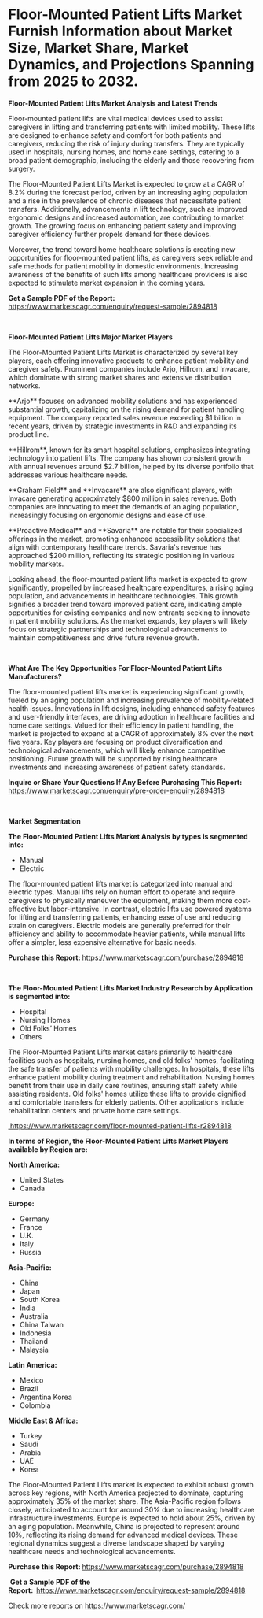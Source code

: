 <p><h1>Floor-Mounted Patient Lifts Market Furnish Information about Market Size, Market Share, Market Dynamics, and Projections Spanning from 2025 to 2032.</h1></p><p><strong>Floor-Mounted Patient Lifts Market Analysis and Latest Trends</strong></p>
<p><p>Floor-mounted patient lifts are vital medical devices used to assist caregivers in lifting and transferring patients with limited mobility. These lifts are designed to enhance safety and comfort for both patients and caregivers, reducing the risk of injury during transfers. They are typically used in hospitals, nursing homes, and home care settings, catering to a broad patient demographic, including the elderly and those recovering from surgery.</p><p>The Floor-Mounted Patient Lifts Market is expected to grow at a CAGR of 8.2% during the forecast period, driven by an increasing aging population and a rise in the prevalence of chronic diseases that necessitate patient transfers. Additionally, advancements in lift technology, such as improved ergonomic designs and increased automation, are contributing to market growth. The growing focus on enhancing patient safety and improving caregiver efficiency further propels demand for these devices.</p><p>Moreover, the trend toward home healthcare solutions is creating new opportunities for floor-mounted patient lifts, as caregivers seek reliable and safe methods for patient mobility in domestic environments. Increasing awareness of the benefits of such lifts among healthcare providers is also expected to stimulate market expansion in the coming years.</p></p>
<p><strong>Get a Sample PDF of the Report:&nbsp;</strong> <a href="https://www.marketscagr.com/enquiry/request-sample/2894818?utm_campaign=3092&utm_medium=2&utm_source=Github&utm_content=ia&utm_term=15032025&utm_id=floor-mounted-patient-lifts">https://www.marketscagr.com/enquiry/request-sample/2894818</a></p>
<p>&nbsp;</p>
<p><strong>Floor-Mounted Patient Lifts Major Market Players</strong></p>
<p><p>The Floor-Mounted Patient Lifts Market is characterized by several key players, each offering innovative products to enhance patient mobility and caregiver safety. Prominent companies include Arjo, Hillrom, and Invacare, which dominate with strong market shares and extensive distribution networks.</p><p>**Arjo** focuses on advanced mobility solutions and has experienced substantial growth, capitalizing on the rising demand for patient handling equipment. The company reported sales revenue exceeding $1 billion in recent years, driven by strategic investments in R&D and expanding its product line.</p><p>**Hillrom**, known for its smart hospital solutions, emphasizes integrating technology into patient lifts. The company has shown consistent growth with annual revenues around $2.7 billion, helped by its diverse portfolio that addresses various healthcare needs.</p><p>**Graham Field** and **Invacare** are also significant players, with Invacare generating approximately $800 million in sales revenue. Both companies are innovating to meet the demands of an aging population, increasingly focusing on ergonomic designs and ease of use.</p><p>**Proactive Medical** and **Savaria** are notable for their specialized offerings in the market, promoting enhanced accessibility solutions that align with contemporary healthcare trends. Savaria's revenue has approached $200 million, reflecting its strategic positioning in various mobility markets.</p><p>Looking ahead, the floor-mounted patient lifts market is expected to grow significantly, propelled by increased healthcare expenditures, a rising aging population, and advancements in healthcare technologies. This growth signifies a broader trend toward improved patient care, indicating ample opportunities for existing companies and new entrants seeking to innovate in patient mobility solutions. As the market expands, key players will likely focus on strategic partnerships and technological advancements to maintain competitiveness and drive future revenue growth.</p></p>
<p>&nbsp;</p>
<p><strong>What Are The Key Opportunities For Floor-Mounted Patient Lifts Manufacturers?</strong></p>
<p><p>The floor-mounted patient lifts market is experiencing significant growth, fueled by an aging population and increasing prevalence of mobility-related health issues. Innovations in lift designs, including enhanced safety features and user-friendly interfaces, are driving adoption in healthcare facilities and home care settings. Valued for their efficiency in patient handling, the market is projected to expand at a CAGR of approximately 8% over the next five years. Key players are focusing on product diversification and technological advancements, which will likely enhance competitive positioning. Future growth will be supported by rising healthcare investments and increasing awareness of patient safety standards.</p></p>
<p><strong>Inquire or Share Your Questions If Any Before Purchasing This Report:</strong> <a href="https://www.marketscagr.com/enquiry/pre-order-enquiry/2894818?utm_campaign=3092&utm_medium=2&utm_source=Github&utm_content=ia&utm_term=15032025&utm_id=floor-mounted-patient-lifts">https://www.marketscagr.com/enquiry/pre-order-enquiry/2894818</a></p>
<p>&nbsp;</p>
<p><strong>Market Segmentation</strong></p>
<p><strong>The Floor-Mounted Patient Lifts Market Analysis by types is segmented into:</strong></p>
<p><ul><li> Manual</li><li>Electric </li></ul></p>
<p><p>The floor-mounted patient lifts market is categorized into manual and electric types. Manual lifts rely on human effort to operate and require caregivers to physically maneuver the equipment, making them more cost-effective but labor-intensive. In contrast, electric lifts use powered systems for lifting and transferring patients, enhancing ease of use and reducing strain on caregivers. Electric models are generally preferred for their efficiency and ability to accommodate heavier patients, while manual lifts offer a simpler, less expensive alternative for basic needs.</p></p>
<p><strong>Purchase this Report:&nbsp;</strong><a href="https://www.marketscagr.com/purchase/2894818?utm_campaign=3092&utm_medium=2&utm_source=Github&utm_content=ia&utm_term=15032025&utm_id=floor-mounted-patient-lifts">https://www.marketscagr.com/purchase/2894818</a></p>
<p>&nbsp;</p>
<p><strong>The Floor-Mounted Patient Lifts Market Industry Research by Application is segmented into:</strong></p>
<p><ul><li> Hospital</li><li>Nursing Homes</li><li>Old Folks’ Homes</li><li>Others </li></ul></p>
<p><p>The Floor-Mounted Patient Lifts market caters primarily to healthcare facilities such as hospitals, nursing homes, and old folks' homes, facilitating the safe transfer of patients with mobility challenges. In hospitals, these lifts enhance patient mobility during treatment and rehabilitation. Nursing homes benefit from their use in daily care routines, ensuring staff safety while assisting residents. Old folks' homes utilize these lifts to provide dignified and comfortable transfers for elderly patients. Other applications include rehabilitation centers and private home care settings.</p></p>
<p><a href="https://www.marketscagr.com/floor-mounted-patient-lifts-r2894818?utm_campaign=3092&utm_medium=2&utm_source=Github&utm_content=ia&utm_term=15032025&utm_id=floor-mounted-patient-lifts">&nbsp;https://www.marketscagr.com/floor-mounted-patient-lifts-r2894818</a></p>
<p><strong>In terms of Region, the Floor-Mounted Patient Lifts Market Players available by Region are:</strong></p>
<p>
    <p> <strong> North America: </strong>
        <ul>
            <li>United States</li>
            <li>Canada</li>
        </ul>
        </p> 
    <p> <strong> Europe: </strong>
        <ul>
            <li>Germany</li>
            <li>France</li>
            <li>U.K.</li>
            <li>Italy</li>
            <li>Russia</li>
        </ul>
        </p> 
    <p> <strong> Asia-Pacific: </strong>
        <ul>
            <li>China</li>
            <li>Japan</li>
            <li>South Korea</li>
            <li>India</li>
            <li>Australia</li>
            <li>China Taiwan</li>
            <li>Indonesia</li>
            <li>Thailand</li>
            <li>Malaysia</li>
        </ul>
        </p> 
    <p> <strong> Latin America: </strong>
        <ul>
            <li>Mexico</li>
            <li>Brazil</li>
            <li>Argentina Korea</li>
            <li>Colombia</li>
        </ul>
        </p> 
    <p> <strong> Middle East & Africa: </strong>
        <ul>
            <li>Turkey</li>
            <li>Saudi</li>
            <li>Arabia</li>
            <li>UAE</li>
            <li>Korea</li>
        </ul>
    </p>
    </p>
<p><p>The Floor-Mounted Patient Lifts market is expected to exhibit robust growth across key regions, with North America projected to dominate, capturing approximately 35% of the market share. The Asia-Pacific region follows closely, anticipated to account for around 30% due to increasing healthcare infrastructure investments. Europe is expected to hold about 25%, driven by an aging population. Meanwhile, China is projected to represent around 10%, reflecting its rising demand for advanced medical devices. These regional dynamics suggest a diverse landscape shaped by varying healthcare needs and technological advancements.</p></p>
<p><strong>Purchase this Report: </strong><a href="https://www.marketscagr.com/purchase/2894818?utm_campaign=3092&utm_medium=2&utm_source=Github&utm_content=ia&utm_term=15032025&utm_id=floor-mounted-patient-lifts">https://www.marketscagr.com/purchase/2894818</a></p>
<p>&nbsp;<strong>Get a Sample PDF of the Report:&nbsp;&nbsp;</strong><a href="https://www.marketscagr.com/enquiry/request-sample/2894818?utm_campaign=3092&utm_medium=2&utm_source=Github&utm_content=ia&utm_term=15032025&utm_id=floor-mounted-patient-lifts">https://www.marketscagr.com/enquiry/request-sample/2894818</a></p>
<p><strong></strong></p>
<p>Check more reports on <a href="https://www.marketscagr.com/?utm_campaign=3092&utm_medium=2&utm_source=Github&utm_content=ia&utm_term=15032025&utm_id=floor-mounted-patient-lifts">https://www.marketscagr.com/</a></p>